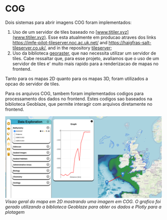 # COG

Dois sistemas para abrir imagens COG foram implementados:
1) Uso de um servidor de tiles baseado no [www.titiler.xyz](www.titiler.xyz). Esse esta atualmente em producao atraves dos links https://imfe-pilot-tileserver.noc.ac.uk.net/ and https://haigfras-salt-tileserver.co.uk/, and in the repository [tileserver](https://git.noc.ac.uk/ocean-informatics/imfepilot/tileserver);
2) Uso da biblioteca [georaster](https://github.com/GeoTIFF/georaster), que nao necessita utilizar um servidor de tiles. Cabe ressaltar que, para esse projeto, avaliamos que o uso de um servidor de tiles e' muito mais rapido para a renderizacao de mapas no frontend.

Tanto para os mapas 2D quanto para os mapas 3D, foram utilizados a opcao do servidor de tiles.

Para os arquivos COG, tambem foram implementados codigos para processamento dos dados no frontend. Estes codigos sao baseados na biblioteca Geoblaze, que permite interagir com arquivos diretamente no frontend.

![COG](assets/cog.png)
*Visao geral do mapa em 2D mostrando uma imagem em COG. O grafico foi gerado utilizando a biblioteca Geoblaze para obter os dados e Plotly para a plotagem*
